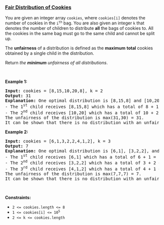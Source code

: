 ### [Fair Distribution of Cookies](https://leetcode.com/problems/fair-distribution-of-cookies)

<p>You are given an integer array <code>cookies</code>, where <code>cookies[i]</code> denotes the number of cookies in the <code>i<sup>th</sup></code> bag. You are also given an integer <code>k</code> that denotes the number of children to distribute <strong>all</strong> the bags of cookies to. All the cookies in the same bag must go to the same child and cannot be split up.</p>

<p>The <strong>unfairness</strong> of a distribution is defined as the <strong>maximum</strong> <strong>total</strong> cookies obtained by a single child in the distribution.</p>

<p>Return <em>the <strong>minimum</strong> unfairness of all distributions</em>.</p>

<p>&nbsp;</p>
<p><strong class="example">Example 1:</strong></p>

<pre>
<strong>Input:</strong> cookies = [8,15,10,20,8], k = 2
<strong>Output:</strong> 31
<strong>Explanation:</strong> One optimal distribution is [8,15,8] and [10,20]
- The 1<sup>st</sup> child receives [8,15,8] which has a total of 8 + 15 + 8 = 31 cookies.
- The 2<sup>nd</sup> child receives [10,20] which has a total of 10 + 20 = 30 cookies.
The unfairness of the distribution is max(31,30) = 31.
It can be shown that there is no distribution with an unfairness less than 31.
</pre>

<p><strong class="example">Example 2:</strong></p>

<pre>
<strong>Input:</strong> cookies = [6,1,3,2,2,4,1,2], k = 3
<strong>Output:</strong> 7
<strong>Explanation:</strong> One optimal distribution is [6,1], [3,2,2], and [4,1,2]
- The 1<sup>st</sup> child receives [6,1] which has a total of 6 + 1 = 7 cookies.
- The 2<sup>nd</sup> child receives [3,2,2] which has a total of 3 + 2 + 2 = 7 cookies.
- The 3<sup>rd</sup> child receives [4,1,2] which has a total of 4 + 1 + 2 = 7 cookies.
The unfairness of the distribution is max(7,7,7) = 7.
It can be shown that there is no distribution with an unfairness less than 7.
</pre>

<p>&nbsp;</p>
<p><strong>Constraints:</strong></p>

<ul>
	<li><code>2 &lt;= cookies.length &lt;= 8</code></li>
	<li><code>1 &lt;= cookies[i] &lt;= 10<sup>5</sup></code></li>
	<li><code>2 &lt;= k &lt;= cookies.length</code></li>
</ul>
